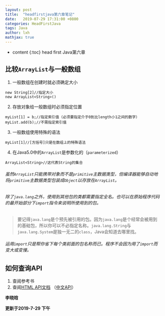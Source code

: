 ```yaml
---
layout: post
title:  "headfirstjava第六章笔记"
date:   2019-07-29 17:31:00 +0800
categories: HeadFirstJava
tags: Java 
author: lxh
mathjax: true
---
```


* content
{:toc}
head first Java第六章



## 比较`ArrayList`与一般数组
1. 一般数组在创建时就必须确定大小

```
new String[2]//指定大小
new ArrayList<String>()
```
2. 存放对象给一般数组时必须指定位置

```
myList[1] = b;//指定索引值（必须要指定介于0到比length小1之间的数字）
myList.add(b);//不需指定索引值
```

3. 一般数组使用特殊的语法

```
myList[1]//[方括号]只是在数组上的特殊语法
```

4. 在Java5.0中的`ArrayList`是参数化的（`parameterized`）

```
ArrayList<String>//这代表String的集合
```
###### 虽然`ArrayList`只能携带对象而不是`primitive`主数据类型，但编译器能够自动地将`primitive`主数据类型包装成`Object`以存放在`ArrayList`。

###### 除了`java.lang`之外，使用到其他包的类都需要指定全名。也可以在原始程序代码的最开始部分下`import`指令来说明所使用到的包。
> 要记得`java.lang`是个预先被引用的包。因为`java.lang`是个经常会被用到的基础包，所以你可以不必指定名称。`java.lang.String`与`java.lang.System`是独一无二的`class`，Java会知道去哪里找。

###### 运用`import`只是帮你省下每个类前面的包名称而已。程序不会因为用了`import`而变大或变慢。
## 如何查询API
1. 查阅参考书
2. 查阅[HTML API文档](https://docs.oracle.com/javase/1.5.0/docs/api/)
（[中文API](http://tool.oschina.net/apidocs/apidoc?api=jdk-zh)）

**李晓晗**

**更新于2019-7-29 下午**
